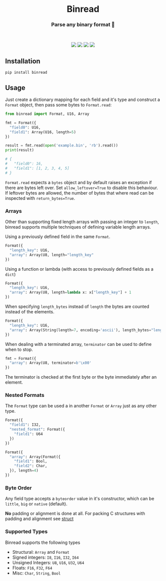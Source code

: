 <h1 align="center">Binread</h1>
 
 <h3 align="center">
Parse any binary format 📖
</h3>
<br> 
 
<p align="center">
<a href="https://binread.readthedocs.io/en/latest"><img src="https://img.shields.io/readthedocs/binread/stable"></a>
<a href="https://github.com/remopas/binread/issues"><img src="https://img.shields.io/github/issues/remopas/binread"></a>
<a href="https://pypi.org/project/binread/"><img src="https://img.shields.io/pypi/l/binread"></a>
<a href="https://pypi.org/project/binread/"><img src="https://img.shields.io/pypi/dm/binread"></a>
</p>
  

## Installation

```
pip install binread
```

## Usage

Just create a dictionary mapping for each field and it's type and construct a `Format` object, then pass some bytes to `Format.read`:

```python
from binread import Format, U16, Array

fmt = Format({
  "field0": U16,
  "field1": Array(U16, length=5)
})

result = fmt.read(open('example.bin', 'rb').read())
print(result)

# {
#   "field0": 16,
#   "field1": [1, 2, 3, 4, 5]
# }
```

`Format.read` expects a `bytes` object and by default raises an exception if there are bytes left over. Set `allow_leftover=True` to disable this behaviour. If leftover bytes are allowed, the number of bytes that where read can be inspected with `return_bytes=True`.

### Arrays

Other than supporting fixed length arrays with passing an integer to `length`, binread supports multiple techniques of defining variable length arrays.

Using a previously defined field in the same `Format`.
```python
Format({
  "length_key": U16,
  "array": Array(U8, length="length_key"
})
```

Using a function or lambda (with access to previously defined fields as a `dict`)
```python
Format({
  "length_key": U16,
  "array": Array(U8, length=lambda x: x["length_key"] + 1
})
```

When specifying `length_bytes` instead of `length` the bytes are counted instead of the elements.
```python
Format({
  "length_key": U16,
  "array": Array(String(length=7, encoding='ascii'), length_bytes="length_key"
})
```

When dealing with a terminated array, `terminator` can be used to define when to stop.
```python
fmt = Format({
  "array": Array(U8, terminator=b'\x00'
})
```
The terminator is checked at the first byte or the byte immediately after an element.

### Nested Formats

The `Format` type can be used a in another `Format` or `Array` just as any other type.
```python
Format({
  "field1": I32,
  "nested_format": Format({
    "field1": U64
  })
})

Format({
  "array": Array(Format({
    "field1": Bool,
    "field2": Char,
  }), length=4)
})
```

### Byte Order

Any field type accepts a `byteorder` value in it's constructor, which can be `little`, `big` or `native` (default).

**No** padding or alignment is done at all. For packing C structures with padding and alignment see [struct](https://docs.python.org/3/library/struct.html)

### Supported Types

Binread supports the following types

- Structural: `Array` and `Format`
- Signed integers: `I8`, `I16`, `I32`, `I64`
- Unsigned Integers: `U8`, `U16`, `U32`, `U64`
- Floats: `F16`, `F32`, `F64`
- Misc: `Char`, `String`, `Bool`
